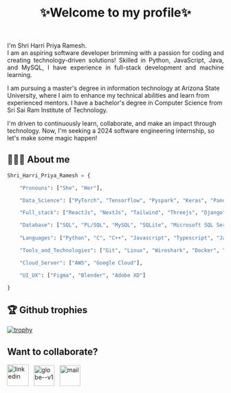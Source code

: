 <b> <h1 align='center'>✨Welcome to my profile✨</h1></b> <br>

<p align='justify'>
I'm Shri Harri Priya Ramesh. <br/>
I am an aspiring software developer brimming with a passion for coding and creating technology-driven solutions! Skilled in Python, JavaScript, Java, and MySQL, I have experience in full-stack development and machine learning. <br/>
 
I am pursuing a master's degree in information technology at Arizona State University, where I aim to enhance my technical abilities and learn from experienced mentors. I have a bachelor's degree in Computer Science from Sri Sai Ram Institute of Technology. <br/>

I'm driven to continuously learn, collaborate, and make an impact through technology. Now, I'm seeking a 2024 software engineering internship, so let's make some magic happen!

 </p>

<b> <h2> 👩🏻‍💻 About me </h2>  </b> 

```python
Shri_Harri_Priya_Ramesh = {

    "Pronouns": ["She", "Her"],

    "Data_Science": ["PyTorch", "Tensorflow", "Pyspark", "Keras", "Pandas", "NumPy", "YOLO", "Bokeh", "OpenCV"],

    "Full_stack": ["ReactJs", "NextJs", "Tailwind", "Threejs", "Django", "Flask", "HTML", "CSS"],

    "Database": ["SQL", "PL/SQL", "MySQL", "SQLite", "Microsoft SQL Server", "Oracle", "MongoDB"],
    
    "Languages": ["Python", "C", "C++", "Javascript", "Typescript", "Java", "Scala"],

    "Tools_and_Technologies": ["Git", "Linux", "Wireshark", "Docker", "Tableau", "Apache Spark"],

    "Cloud_Server": ["AWS", "Google Cloud"],

    "UI_UX": ["Figma", "Blender", "Adobe XD"]

}
```
<b> <h2> 🏆 Github trophies</h2>  </b> 
[![trophy](https://github-profile-trophy.vercel.app/?username=rshriharripriya&rank=-C,-?&margin-w=15&margin-h=15
)](https://github.com/ryo-ma/github-profile-trophy)

<b> <h2 >Want to collaborate?</h2>  </b> 

  <a href="https://www.linkedin.com/in/rshriharripriya/"><img width="50" height="50" src="https://img.icons8.com/fluency/48/linkedin.png" alt="linkedin"/></a>&nbsp;&nbsp;
<a href="https://rshriharripriya.vercel.app/"><img width="48" height="48" src="https://img.icons8.com/ios/50/globe--v1.png" alt="globe--v1"/></a>&nbsp;&nbsp;
<a href="mailto:rshriharripriya@outlook.com"><img width="48" height="48" src="https://img.icons8.com/ios/50/mail.png" alt="mail"/></a>&nbsp;&nbsp;




